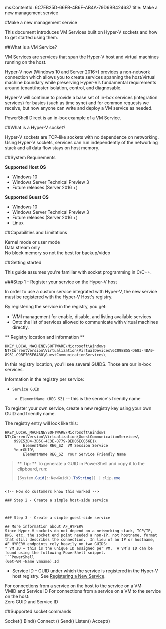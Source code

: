 ms.ContentId: 6C7EB25D-66FB-4B6F-AB4A-79D6BB424637
title: Make a new management service

#Make a new management service

This document introduces VM Services built on Hyper-V sockets and how to get started using them.

##What is a VM Service?

VM Services are services that span the Hyper-V host and virtual machines running on the host.

Hyper-V now (Windows 10 and Server 2016+) provides a non-network connection which allows you to create services spanning the host/virtual machine boundary while preserving Hyper-V’s fundamental requirements around tenant/hoster isolation, control, and diagnosable.

Hyper-V will continue to provide a base set of in-box services (integration services) for basics (such as time sync) and for common requests we receive, but now anyone can write and deploy a VM service as needed.

PowerShell Direct is an in-box example of a VM Service.

##What is a Hyper-V socket?

Hyper-V sockets are TCP-like sockets with no dependence on networking.
Using Hyper-V sockets, services can run independently of the networking stack and all data flow stays on host memory.

##System Requirements

**Supported Host OS**

*   Windows 10
*   Windows Server Technical Preview 3
*   Future releases (Server 2016 +)

**Supported Guest OS**

*   Windows 10
*   Windows Server Technical Preview 3
*   Future releases (Server 2016 +)
*   Linux

##Capabilities and Limitations

Kernel mode or user mode  
Data stream only    
No block memory so not the best for backup/video  

##Getting started

This guide assumes you're familiar with socket programming in C/C++.

###Step 1 - Register your service on the Hyper-V host

In order to use a custom service integrated with Hyper-V, the new service must be registered with the Hyper-V Host's registry.

By registering the service in the registry, you get:

*   WMI management for enable, disable, and listing available services
*   Onto the list of services allowed to communicate with virtual machines directly.

** Registry location and information **


```
HKEY_LOCAL_MACHINE\SOFTWARE\Microsoft\Windows NT\CurrentVersion\Virtualization\VirtualDevices\6C09BB55-D683-4DA0-8931-C9BF705F6480\GuestCommunicationServices\

```

In this registry location, you'll see several GUIDS.
Those are our in-box services.

Information in the registry per service:

*   `Service GUID`
    
    *   `ElementName (REG_SZ)` -- this is the service's friendly name

To register your own service, create a new registry key using your own GUID and friendly name.

The registry entry will look like this:


```
HKEY_LOCAL_MACHINE\SOFTWARE\Microsoft\Windows NT\CurrentVersion\Virtualization\GuestCommunicationServices\
    999E53D4-3D5C-4C3E-8779-BED06EC056E1\
        ElementName REG_SZ  VM Session Service
    YourGUID\
        ElementName REG_SZ  Your Service Friendly Name

```


> ** Tip: **  To generate a GUID in PowerShell and copy it to the clipboard, run:  
> ``` PowerShell
> [System.Guid]::NewGuid().ToString() | clip.exe
> 


```

<!-- How do customers know this worked -->

### Step 2 - Create a simple host-side service



### Step 3 - Create a simple guest-side service

## More information about AF_HYPERV
Since Hyper-V sockets do not depend on a networking stack, TCP/IP, DNS, etc. the socket end point needed a non-IP, not hostname, format that still describes the connection.  In lieu of an IP or hostname, AF_HYPERV endpoints rely heavily on two GUIDS:  
* VM ID – this is the unique ID assigned per VM.  A VM’s ID can be found using the following PowerShell snippet.
```PowerShell
(Get-VM -Name vmname).Id

```

*   Service ID – GUID under which the service is registered in the Hyper-V host registry.
    See [Registering a New Service](#GettingStarted).

For connections from a service on the host to the service on a VM:  
VMID and Service ID
For connections from a service on a VM to the service on the host:  
Zero GUID and Service ID

##Supported socket commands

Socket()
Bind()
Connect ()
Send()
Listen()
Accept()


